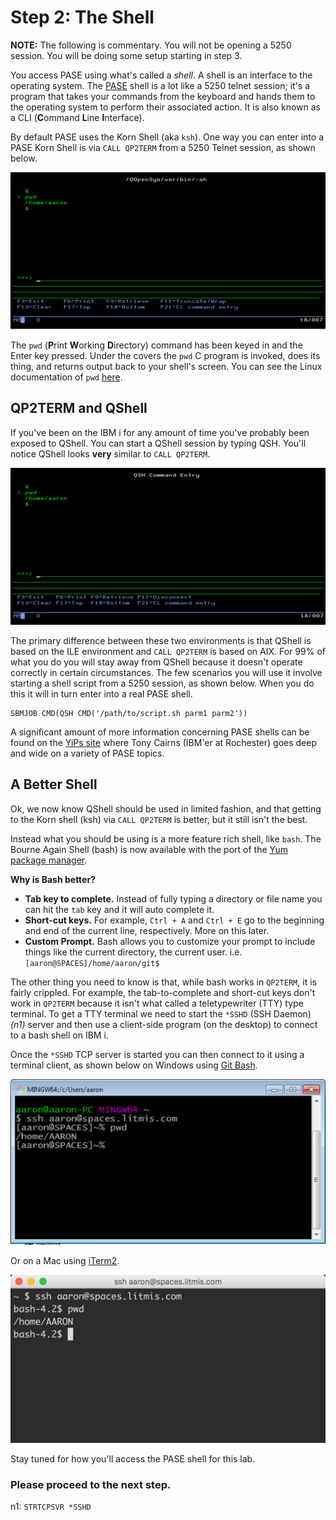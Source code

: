 # Step 2: The Shell

**NOTE:** The following is commentary.  You will not be opening a 5250 session.  You will be doing some setup starting in step 3.

You access PASE using what's called a _shell_. A shell is an interface to the operating system. The [PASE](http://krengel.tech/ibmkn2ecba) shell is a lot like a 5250 telnet session; it's a program that takes your commands from the keyboard and hands them to the operating system to perform their associated action. It is also known as a CLI \(**C**ommand **L**ine **I**nterface\).

By default PASE uses the Korn Shell \(aka `ksh`\). One way you can enter into a PASE Korn Shell is via `CALL QP2TERM` from a 5250 Telnet session, as shown below.

![\*\*CALL QP2TERM from a 5250 Telnet Session\*\*](.gitbook/assets/pase_call_qp2term1.png)

The `pwd` \(**P**rint **W**orking **D**irectory\) command has been keyed in and the Enter key pressed. Under the covers the `pwd` C program is invoked, does its thing, and returns output back to your shell's screen. You can see the Linux documentation of `pwd` [here](http://krengel.tech/pwdpr6eb49).

## QP2TERM and QShell

If you've been on the IBM i for any amount of time you've probably been exposed to QShell. You can start a QShell session by typing QSH. You'll notice QShell looks **very** similar to `CALL QP2TERM`.

![](.gitbook/assets/qshell_strqsh.png)

The primary difference between these two environments is that QShell is based on the ILE environment and `CALL QP2TERM` is based on AIX. For 99% of what you do you will stay away from QShell because it doesn't operate correctly in certain circumstances. The few scenarios you will use it involve starting a shell script from a 5250 session, as shown below. When you do this it will in turn enter into a real PASE shell.

```text
SBMJOB CMD(QSH CMD('/path/to/script.sh parm1 parm2'))
```

A significant amount of more information concerning PASE shells can be found on the [YiPs site](http://krengel.tech/yipsw77426) where Tony Cairns \(IBM'er at Rochester\) goes deep and wide on a variety of PASE topics.

## A Better Shell

Ok, we now know QShell should be used in limited fashion, and that getting to the Korn shell \(ksh\) via `CALL QP2TERM` is better, but it still isn't the best.

Instead what you should be using is a more feature rich shell, like `bash`. The Bourne Again Shell \(bash\) is now available with the port of the [Yum package manager](http://krengel.tech/ibmioss-rpms).

**Why is Bash better?**

* **Tab key to complete.** Instead of fully typing a directory or file name you can hit the `tab` key and it will auto complete it.
* **Short-cut keys.** For example, `Ctrl + A` and `Ctrl + E` go to the beginning and end of the current line, respectively. More on this later.
* **Custom Prompt.** Bash allows you to customize your prompt to include things like the current directory, the current user. i.e. `[aaron@SPACES]/home/aaron/git$`

The other thing you need to know is that, while bash works in `QP2TERM`, it is fairly crippled. For example, the tab-to-complete and short-cut keys don't work in `QP2TERM` because it isn't what called a teletypewriter \(TTY\) type terminal. To get a TTY terminal we need to start the `*SSHD` \(SSH Daemon\) _\(n1\)_ server and then use a client-side program \(on the desktop\) to connect to a bash shell on IBM i.

Once the `*SSHD` TCP server is started you can then connect to it using a terminal client, as shown below on Windows using [Git Bash](http://krengel.tech/gitfo507c2).

![](.gitbook/assets/gitbash_login_windows7.png)

Or on a Mac using [iTerm2](https://www.iterm2.com).

![](.gitbook/assets/iterm_bash.png)

Stay tuned for how you'll access the PASE shell for this lab.

### Please proceed to the next step.

n1: `STRTCPSVR *SSHD`

